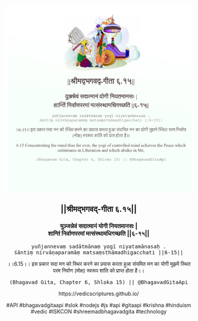 <img src="../../asset/BG_6_15.png"/>
<center><h2>||श्रीमद्‍भगवद्‍-गीता ६.१५||</h2>
<h3>युञ्जन्नेवं सदात्मानं योगी नियतमानसः |<br/>शान्तिं निर्वाणपरमां मत्संस्थामधिगच्छति ||६-१५||</h3>
<pre>yuñjannevaṃ sadātmānaṃ yogī niyatamānasaḥ .<br/>śāntiṃ nirvāṇaparamāṃ matsaṃsthāmadhigacchati ||6-15||</pre>
<p>।।6.15।। इस प्रकार सदा मन को स्थिर करने का प्रयास करता हुआ संयमित मन का योगी मुझमें स्थित परम निर्वाण (मोक्ष) स्वरूप शांति को प्राप्त होता है।।</p>
<pre>(Bhagavad Gita, Chapter 6, Shloka 15) || @BhagavadGitaApi</pre><p>https://vedicscriptures.github.io/</p><p>#API #bhagavadgitaapi #slok #nodejs #js #api #gitaapi #krishna #hinduism #vedic #ISKCON #shreemadbhagavadgita #technology</p></center>
